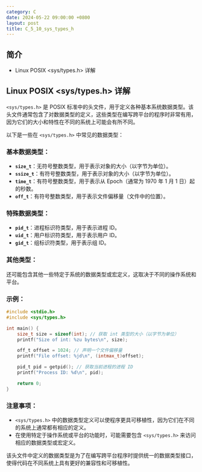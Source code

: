 ```yaml
---
category: C
date: 2024-05-22 09:00:00 +0800
layout: post
title: C_5_10_sys_types_h
---
```

## 简介

+ Linux POSIX <sys/types.h> 详解

## Linux POSIX <sys/types.h> 详解

`<sys/types.h>` 是 POSIX 标准中的头文件，用于定义各种基本系统数据类型。该头文件通常包含了对数据类型的定义，这些类型在编写跨平台的程序时非常有用，因为它们的大小和特性在不同的系统上可能会有所不同。

以下是一些在 `<sys/types.h>` 中常见的数据类型：

### 基本数据类型：
- **`size_t`**：无符号整数类型，用于表示对象的大小（以字节为单位）。
- **`ssize_t`**：有符号整数类型，用于表示对象的大小（以字节为单位）。
- **`time_t`**：有符号整数类型，用于表示从 Epoch（通常为 1970 年 1 月 1 日）起的秒数。
- **`off_t`**：有符号整数类型，用于表示文件偏移量（文件中的位置）。

### 特殊数据类型：
- **`pid_t`**：进程标识符类型，用于表示进程 ID。
- **`uid_t`**：用户标识符类型，用于表示用户 ID。
- **`gid_t`**：组标识符类型，用于表示组 ID。

### 其他类型：
还可能包含其他一些特定于系统的数据类型或宏定义，这取决于不同的操作系统和平台。

### 示例：
```c
#include <stdio.h>
#include <sys/types.h>

int main() {
    size_t size = sizeof(int); // 获取 int 类型的大小（以字节为单位）
    printf("Size of int: %zu bytes\n", size);

    off_t offset = 1024; // 声明一个文件偏移量
    printf("File offset: %jd\n", (intmax_t)offset);

    pid_t pid = getpid(); // 获取当前进程的进程 ID
    printf("Process ID: %d\n", pid);

    return 0;
}
```

### 注意事项：
- `<sys/types.h>` 中的数据类型定义可以使程序更具可移植性，因为它们在不同的系统上通常都有相应的定义。
- 在使用特定于操作系统或平台的功能时，可能需要包含 `<sys/types.h>` 来访问相应的数据类型或宏定义。

该头文件中定义的数据类型是为了在编写跨平台程序时提供统一的数据类型接口，使得代码在不同系统上具有更好的兼容性和可移植性。